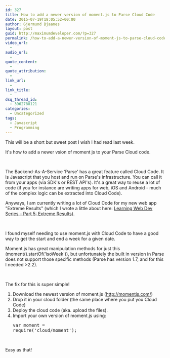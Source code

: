 ```yaml
---
id: 327
title: How to add a newer version of moment.js to Parse Cloud Code
date: 2015-07-19T18:05:52+00:00
author: Gjermund Bjaanes
layout: post
guid: http://maximumdeveloper.com/?p=327
permalink: /how-to-add-a-newer-version-of-moment-js-to-parse-cloud-code/
video_url:
  - 
audio_url:
  - 
quote_content:
  - 
quote_attribution:
  - 
link_url:
  - 
link_title:
  - 
dsq_thread_id:
  - 3962788121
categories:
  - Uncategorized
tags:
  - Javascript
  - Programming
---
```

This will be a short but sweet post I wish I had read last week.

It's how to add a newer vsion of moment js to your Parse Cloud code.

<!--more-->
&nbsp;

The Backend-As-A-Service &#8216;Parse' has a great feature called Cloud Code. It is Javascript that you host and run on Parse's infrastructure. You can call it from your apps (via SDK's or REST API's). It's a great way to reuse a lot of code (if you for instance are writing apps for web, iOS and Android - much of the complex logic can be extracted into Cloud Code).

Anyways, I am currently writing a lot of Cloud Code for my new web app "Extreme Results" (which I wrote a little about here: <a href="http://maximumdeveloper.com/learning-web-dev-series-part-5-extreme-results/" target="_blank">Learning Web Dev Series – Part 5: Extreme Results</a>).

&nbsp;

I found myself needing to use moment.js with Cloud Code to have a good way to get the start and end a week for a given date.

Moment.js has great manipulation methods for just this (moment().startOf(&#8216;isoWeek')), but unfortunately the built in version in Parse does not support those specific methods (Parse has version 1.7, and for this I needed >2.2).

&nbsp;

The fix for this is super simple!

  1. Download the newest version of moment.js (<a href="http://momentjs.com/" target="_blank">http://momentjs.com/</a>)
  2. Drop it in your cloud folder (the same place where you put you Cloud Code)
  3. Deploy the cloud code (aka. upload the files).
  4. Import your own version of moment.js using: <pre class="lang:js decode:true">var moment = require('cloud/moment');</pre>

&nbsp;

Easy as that!

<div class="addtoany_share_save_container addtoany_content_bottom">
  <div class="a2a_kit a2a_kit_size_32 addtoany_list a2a_target" id="wpa2a_37">
    <a class="a2a_button_facebook" href="http://www.addtoany.com/add_to/facebook?linkurl=http%3A%2F%2Fgjermundbjaanes.com%2Fhow-to-add-a-newer-version-of-moment-js-to-parse-cloud-code%2F&linkname=How%20to%20add%20a%20newer%20version%20of%20moment.js%20to%20Parse%20Cloud%20Code" title="Facebook" rel="nofollow" target="_blank"></a><a class="a2a_button_twitter" href="http://www.addtoany.com/add_to/twitter?linkurl=http%3A%2F%2Fgjermundbjaanes.com%2Fhow-to-add-a-newer-version-of-moment-js-to-parse-cloud-code%2F&linkname=How%20to%20add%20a%20newer%20version%20of%20moment.js%20to%20Parse%20Cloud%20Code" title="Twitter" rel="nofollow" target="_blank"></a><a class="a2a_button_google_plus" href="http://www.addtoany.com/add_to/google_plus?linkurl=http%3A%2F%2Fgjermundbjaanes.com%2Fhow-to-add-a-newer-version-of-moment-js-to-parse-cloud-code%2F&linkname=How%20to%20add%20a%20newer%20version%20of%20moment.js%20to%20Parse%20Cloud%20Code" title="Google+" rel="nofollow" target="_blank"></a><a class="a2a_dd addtoany_share_save" href="https://www.addtoany.com/share"></a>
  </div>
</div>
